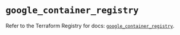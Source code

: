 # `google_container_registry`

Refer to the Terraform Registry for docs: [`google_container_registry`](https://registry.terraform.io/providers/hashicorp/google-beta/6.2.0/docs/resources/google_container_registry).
